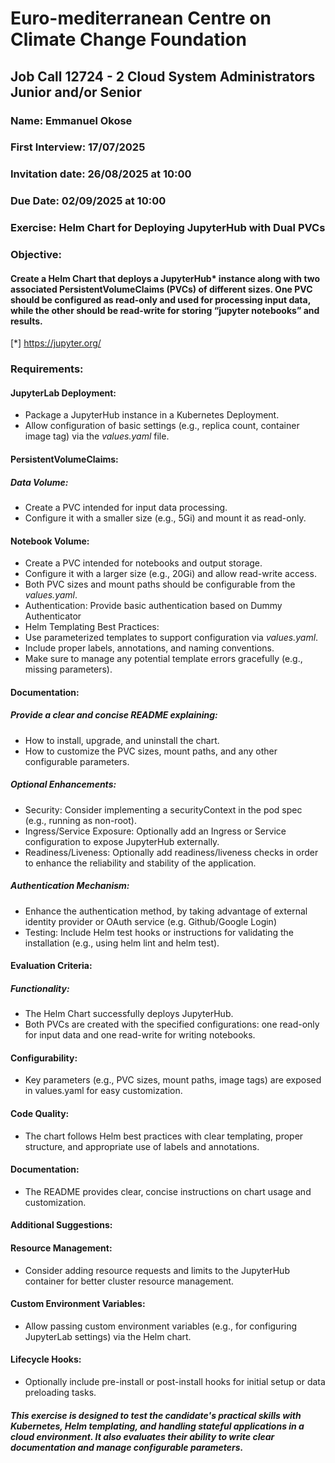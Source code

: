 # Euro-mediterranean Centre on Climate Change Foundation 
## Job Call 12724 - 2 Cloud System Administrators Junior and/or Senior
### Name: Emmanuel Okose
### First Interview: 17/07/2025
### Invitation date: 26/08/2025 at 10:00 
### Due Date: 02/09/2025 at 10:00
### Exercise: Helm Chart for Deploying JupyterHub with Dual PVCs
### Objective:
#### Create a Helm Chart that deploys a JupyterHub* instance along with two associated PersistentVolumeClaims (PVCs) of different sizes. One PVC should be configured as read-only and used for processing input data, while the other should be read-write for storing “jupyter notebooks” and results.
[*] https://jupyter.org/
### Requirements:
#### JupyterLab Deployment:
- Package a JupyterHub instance in a Kubernetes Deployment.
- Allow configuration of basic settings (e.g., replica count, container image tag) via the _values.yaml_ file.
#### PersistentVolumeClaims:
##### Data Volume:
- Create a PVC intended for input data processing.
- Configure it with a smaller size (e.g., 5Gi) and mount it as read-only.
#### Notebook Volume:
- Create a PVC intended for notebooks and output storage.
- Configure it with a larger size (e.g., 20Gi) and allow read-write access.
- Both PVC sizes and mount paths should be configurable from the _values.yaml_.
- Authentication: Provide basic authentication based on Dummy Authenticator
- Helm Templating Best Practices:
- Use parameterized templates to support configuration via _values.yaml_.
- Include proper labels, annotations, and naming conventions.
- Make sure to manage any potential template errors gracefully (e.g., missing parameters).
#### Documentation:
##### Provide a clear and concise README explaining:
- How to install, upgrade, and uninstall the chart.
- How to customize the PVC sizes, mount paths, and any other configurable parameters.
##### Optional Enhancements:
- Security: Consider implementing a securityContext in the pod spec (e.g., running as non-root).
- Ingress/Service Exposure: Optionally add an Ingress or Service configuration to expose JupyterHub externally.
- Readiness/Liveness: Optionally add readiness/liveness checks in order to enhance the reliability and stability of the application.
##### Authentication Mechanism:
- Enhance the authentication method, by taking advantage of external identity provider or OAuth service (e.g. Github/Google Login)
- Testing: Include Helm test hooks or instructions for validating the installation (e.g., using helm lint and helm test).
#### Evaluation Criteria:
##### Functionality:
- The Helm Chart successfully deploys JupyterHub.
- Both PVCs are created with the specified configurations: one read-only for input data and one read-write for writing notebooks.
#### Configurability:
- Key parameters (e.g., PVC sizes, mount paths, image tags) are exposed in values.yaml for easy customization.
#### Code Quality:
- The chart follows Helm best practices with clear templating, proper structure, and appropriate use of labels and annotations.
#### Documentation:
- The README provides clear, concise instructions on chart usage and customization.
#### Additional Suggestions:
#### Resource Management:
- Consider adding resource requests and limits to the JupyterHub container for better cluster resource management.
#### Custom Environment Variables:
- Allow passing custom environment variables (e.g., for configuring JupyterLab settings) via the Helm chart.
#### Lifecycle Hooks:
- Optionally include pre-install or post-install hooks for initial setup or data preloading tasks.
##### This exercise is designed to test the candidate's practical skills with Kubernetes, Helm templating, and handling stateful applications in a cloud environment. It also evaluates their ability to write clear documentation and manage configurable parameters.
